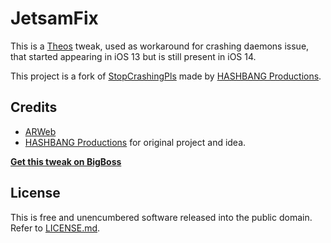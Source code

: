 # JetsamFix
This is a [Theos](https://iphonedevwiki.net/index.php/Theos) tweak, used as workaround for crashing daemons issue, that started appearing in iOS 13 but is still present in iOS 14.

This project is a fork of [StopCrashingPls](https://github.com/hbang/StopCrashingPls) made by [HASHBANG Productions](https://github.com/hbang). 

## Credits
* [ARWeb](https://arweb.se)
* [HASHBANG Productions](https://github.com/hbang) for original project and idea.

[**Get this tweak on BigBoss**](https://urlhere.com)

## License
This is free and unencumbered software released into the public domain. Refer to [LICENSE.md](LICENSE.md).
